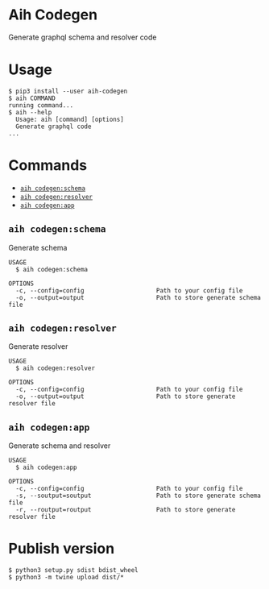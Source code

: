 # Aih Codegen

Generate graphql schema and resolver code

# Usage
```sh-session
$ pip3 install --user aih-codegen
$ aih COMMAND
running command...
$ aih --help
  Usage: aih [command] [options]
  Generate graphql code
...
```

# Commands
* [`aih codegen:schema`](#aih-codegenschema)
* [`aih codegen:resolver`](#aih-codegenresolver)
* [`aih codegen:app`](#aih-codegenapp)

## `aih codegen:schema`
Generate schema

```
USAGE
  $ aih codegen:schema

OPTIONS
  -c, --config=config                    Path to your config file
  -o, --output=output                    Path to store generate schema file
```

## `aih codegen:resolver`
Generate resolver

```
USAGE
  $ aih codegen:resolver

OPTIONS
  -c, --config=config                    Path to your config file
  -o, --output=output                    Path to store generate resolver file
```

## `aih codegen:app`
Generate schema and resolver

```
USAGE
  $ aih codegen:app

OPTIONS
  -c, --config=config                    Path to your config file
  -s, --soutput=soutput                  Path to store generate schema file
  -r, --routput=routput                  Path to store generate resolver file
```

# Publish version
```
$ python3 setup.py sdist bdist_wheel
$ python3 -m twine upload dist/*
```